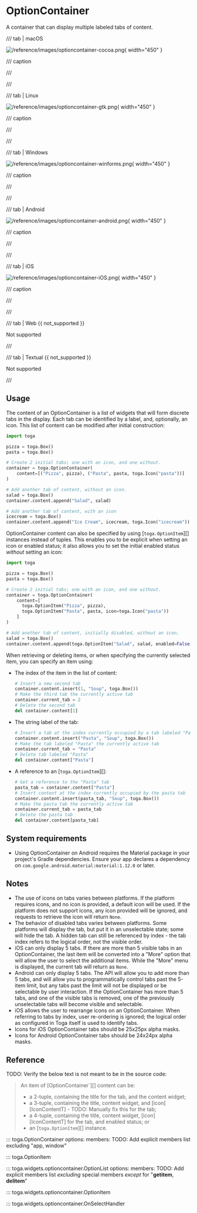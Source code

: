 # OptionContainer

A container that can display multiple labeled tabs of content.

/// tab | macOS

![/reference/images/optioncontainer-cocoa.png](/reference/images/optioncontainer-cocoa.png){ width="450" }

/// caption

///

<!-- TODO: Update alt text -->

///

/// tab | Linux

![/reference/images/optioncontainer-gtk.png](/reference/images/optioncontainer-gtk.png){ width="450" }

/// caption

///

<!-- TODO: Update alt text -->

///

/// tab | Windows

![/reference/images/optioncontainer-winforms.png](/reference/images/optioncontainer-winforms.png){ width="450" }

/// caption

///

<!-- TODO: Update alt text -->

///

/// tab | Android

![/reference/images/optioncontainer-android.png](/reference/images/optioncontainer-android.png){ width="450" }

/// caption

///

<!-- TODO: Update alt text -->

///

/// tab | iOS

![/reference/images/optioncontainer-iOS.png](/reference/images/optioncontainer-iOS.png){ width="450" }

/// caption

///

<!-- TODO: Update alt text -->

///

/// tab | Web {{ not_supported }}

Not supported

///

/// tab | Textual {{ not_supported }}

Not supported

///

## Usage

The content of an OptionContainer is a list of widgets that will form discrete tabs in the display. Each tab can be identified by a label, and, optionally, an icon. This list of content can be modified after initial construction:

```python
import toga

pizza = toga.Box()
pasta = toga.Box()

# Create 2 initial tabs; one with an icon, and one without.
container = toga.OptionContainer(
    content=[("Pizza", pizza), ("Pasta", pasta, toga.Icon("pasta"))]
)

# Add another tab of content, without an icon.
salad = toga.Box()
container.content.append("Salad", salad)

# Add another tab of content, with an icon
icecream = toga.Box()
container.content.append("Ice Cream", icecream, toga.Icon("icecream"))
```

OptionContainer content can also be specified by using [`toga.OptionItem`][] instances instead of tuples. This enables you to be explicit when setting an icon or enabled status; it also allows you to set the initial enabled status *without* setting an icon:

```python
import toga

pizza = toga.Box()
pasta = toga.Box()

# Create 2 initial tabs; one with an icon, and one without.
container = toga.OptionContainer(
    content=[`
      toga.OptionItem("Pizza", pizza),
      toga.OptionItem("Pasta", pasta, icon=toga.Icon("pasta"))
    ]
)

# Add another tab of content, initially disabled, without an icon.
salad = toga.Box()
container.content.append(toga.OptionItem("Salad", salad, enabled=False))
```

When retrieving or deleting items, or when specifying the currently selected item, you can specify an item using:

- The index of the item in the list of content:

  ```python
  # Insert a new second tab
  container.content.insert(1, "Soup", toga.Box())
  # Make the third tab the currently active tab
  container.current_tab = 2
  # Delete the second tab
  del container.content[1]
  ```

- The string label of the tab:

  ```python
  # Insert a tab at the index currently occupied by a tab labeled "Pasta"
  container.content.insert("Pasta", "Soup", toga.Box())
  # Make the tab labeled "Pasta" the currently active tab
  container.current_tab = "Pasta"
  # Delete tab labeled "Pasta"
  del container.content["Pasta"]
  ```

- A reference to an [`toga.OptionItem`][]:

  ```python
  # Get a reference to the "Pasta" tab
  pasta_tab = container.content["Pasta"]
  # Insert content at the index currently occupied by the pasta tab
  container.content.insert(pasta_tab, "Soup", toga.Box())
  # Make the pasta tab the currently active tab
  container.current_tab = pasta_tab
  # Delete the pasta tab
  del container.content[pasta_tab]
  ```

## System requirements

- Using OptionContainer on Android requires the Material package in your project's Gradle dependencies. Ensure your app declares a dependency on `com.google.android.material:material:1.12.0` or later.

## Notes

- The use of icons on tabs varies between platforms. If the platform requires icons, and no icon is provided, a default icon will be used. If the platform does not support icons, any icon provided will be ignored, and requests to retrieve the icon will return `None`.
- The behavior of disabled tabs varies between platforms. Some platforms will display the tab, but put it in an unselectable state; some will hide the tab. A hidden tab can still be referenced by index - the tab index refers to the logical order, not the visible order.
- iOS can only display 5 tabs. If there are more than 5 visible tabs in an OptionContainer, the last item will be converted into a "More" option that will allow the user to select the additional items. While the "More" menu is displayed, the current tab will return as `None`.
- Android can only display 5 tabs. The API will allow you to add more than 5 tabs, and will allow you to programmatically control tabs past the 5-item limit, but any tabs past the limit will not be displayed or be selectable by user interaction. If the OptionContainer has more than 5 tabs, and one of the visible tabs is removed, one of the previously unselectable tabs will become visible and selectable.
- iOS allows the user to rearrange icons on an OptionContainer. When referring to tabs by index, user re-ordering is ignored; the logical order as configured in Toga itself is used to identify tabs.
- Icons for iOS OptionContainer tabs should be 25x25px alpha masks.
- Icons for Android OptionContainer tabs should be 24x24px alpha masks.

## Reference

TODO: Verify the below text is not meant to be in the source code:
> An item of [OptionContainer`][] content can
> be:
>
> - a 2-tuple, containing the title for the tab, and the content widget;
> - a 3-tuple, containing the title, content widget, and
>   [icon][IconContentT] - TODO: Manually fix this for the tab;
> - a 4-tuple, containing the title, content widget,
>   [icon][IconContentT] for the tab, and
>   enabled status; or
> - an [`toga.OptionItem`][] instance.

::: toga.OptionContainer
    options:
        members:
            TODO: Add explicit members list excluding "app, window"

::: toga.OptionItem

::: toga.widgets.optioncontainer.OptionList
    options:
        members:
            TODO: Add explicit members list *excluding* special members *except* for "__getitem__, __delitem__"

::: toga.widgets.optioncontainer.OptionItem

::: toga.widgets.optioncontainer.OnSelectHandler
